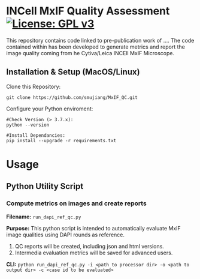 # INCell MxIF Quality Assessment [![License: GPL v3](https://img.shields.io/badge/License-GPLv3-blue.svg)](https://www.gnu.org/licenses/gpl-3.0)

This repository contains code linked to pre-publication work of ....
The code contained within has been developed to generate metrics and report the image quality coming from he Cytiva/Leica INCEll MxIF Microscope.


## Installation & Setup (MacOS/Linux)

Clone this Repository:

    git clone https://github.com/smujiang/MxIF_QC.git

Configure your Python enviroment: 
   
    #Check Version (> 3.7.x):
    python --version
    
    #Install Dependancies:
    pip install --upgrade -r requirements.txt 


# Usage

## Python Utility Script

### Compute metrics on images and create reports

__Filename:__ `run_dapi_ref_qc.py`

__Purpose:__ This python script is intended to automatically evaluate MxIF image qualities using DAPI rounds as reference.
1. QC reports will be created, including json and html versions.
2. Intermedia evaluation metrics will be saved for advanced users.

__CLI:__ `python run_dapi_ref_qc.py -i <path to processor dir> -o <path to output dir> -c <case id to be evaluated>`











